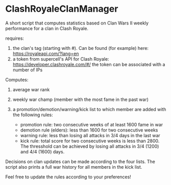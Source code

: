 # ClashRoyaleClanManager

A short script that computes statistics based on Clan Wars II weekly performance for a clan in Clash Royale.

requires:
1. the clan's tag (starting with #). Can be found (for example) here: https://royaleapi.com/?lang=en 
2. a token from supercell's API for Clash Royale: https://developer.clashroyale.com/#/
   the token can be associated with a number of IPs

Computes:
1. average war rank
2. weekly war champ (member with the most fame in the past war)

3. a promotion/demotion/warning/kick list to which member are added with the following rules:
    - promotion rule: two consecutive weeks of at least 1600 fame in war
    - demotion rule (elders): less than 1600 for two consecutive weeks 
    - warning rule: less than losing all attacks in 3/4 days in the last war 
    - kick rule: total score for two consecutive weeks is less than 2800. The thresshold can be achieved by losing all attacks in 3/4 (1200) and 4/4 (1600) days.

Decisions on clan updates can be made according to the four lists. The script also prints a full war history for all members in the kick list.

Feel free to update the rules according to your preferences!
